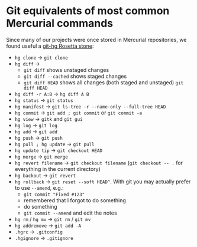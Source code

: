# Git equivalents of most common Mercurial commands

Since many of our projects were once stored in Mercurial repositories, we found useful a [git-hg Rosetta stone](https://github.com/sympy/sympy/wiki/Git-hg-rosetta-stone):

- `hg clone` -> `git clone`
- `hg diff` ->
  * `git diff` shows unstaged changes
  * `git diff --cached` shows staged changes
  * `git diff HEAD` shows all changes (both staged and unstaged)
`git diff HEAD`
- `hg diff -r A:B` -> `hg diff A B`
- `hg status` -> `git status`
- `hg manifest` -> `git ls-tree -r --name-only --full-tree HEAD`
- `hg commit` -> `git add ; git commit` or `git commit -a`
- `hg view` -> `gitk` and `git gui`
- `hg log` -> `git log`
- `hg add` -> `git add`
- `hg push` -> `git push`
- `hg pull ; hg update` -> `git pull`
- `hg update tip` -> `git checkout HEAD`
- `hg merge` -> `git merge`
- `hg revert filename` -> `git checkout filename` (`git checkout -- .` for everything in the current directory)
- `hg backout` -> `git revert`
- `hg rollback` -> `git reset --soft HEAD^`. With git you may actually prefer to use `--amend`, e.g.:
  * `git commit "Fixed #123"`
  * remembered that I forgot to do something
  * do something
  * `git commit --amend` and edit the notes
- `hg rm` / `hg mv` -> `git rm` / `git mv`
- `hg addremove` -> `git add -A`
- `.hgrc` -> `.gitconfig`
- `.hgignore` -> `.gitignore`
